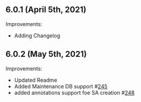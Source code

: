 ## 6.0.1 (April 5th, 2021)

Improvements:
* Adding Changelog

## 6.0.2 (May 5th, 2021)

Improvements:
* Updated Readme
* Added Maintenance DB support #[245](https://github.com/aquasecurity/aqua-helm/pull/245)
* added annotations support foe SA creation #[248](https://github.com/aquasecurity/aqua-helm/pull/248)
